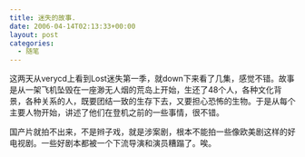 ```yaml
---
title: 迷失的故事.
date: 2006-04-14T02:13:33+00:00
layout: post
categories:
  - 随笔
---
```


这两天从verycd上看到Lost迷失第一季，就down下来看了几集，感觉不错。故事是从一架飞机坠毁在一座渺无人烟的荒岛上开始，生还了48个人，各种文化背景，各种关系的人，既要团结一致的生存下去，又要担心恐怖的生物。于是从每个主要人物开始，讲述了他们在登机之前的一些事情，很不错。

国产片就拍不出来，不是辫子戏，就是涉案剧，根本不能拍一些像欧美剧这样的好电视剧。一些好剧本都被一个下流导演和演员糟蹋了。唉。